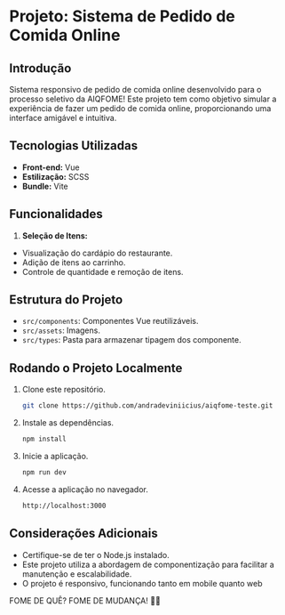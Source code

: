 # Projeto: Sistema de Pedido de Comida Online

## Introdução

Sistema responsivo de pedido de comida online desenvolvido para o processo seletivo da AIQFOME! Este projeto tem como objetivo simular a experiência de fazer um pedido de comida online, proporcionando uma interface amigável e intuitiva.

## Tecnologias Utilizadas

- **Front-end:** Vue
- **Estilização:** SCSS
- **Bundle:** Vite

## Funcionalidades

1. **Seleção de Itens:**

- Visualização do cardápio do restaurante.
- Adição de itens ao carrinho.
- Controle de quantidade e remoção de itens.

## Estrutura do Projeto

- `src/components`: Componentes Vue reutilizáveis.
- `src/assets`: Imagens.
- `src/types`: Pasta para armazenar tipagem dos componente.

## Rodando o Projeto Localmente

1. Clone este repositório.

   ```bash
   git clone https://github.com/andradeviniicius/aiqfome-teste.git
   ```

2. Instale as dependências.

   ```bash
   npm install
   ```

3. Inicie a aplicação.

   ```bash
   npm run dev
   ```

4. Acesse a aplicação no navegador.
   ```bash
   http://localhost:3000
   ```

## Considerações Adicionais

- Certifique-se de ter o Node.js instalado.
- Este projeto utiliza a abordagem de componentização para facilitar a manutenção e escalabilidade.
- O projeto é responsivo, funcionando tanto em mobile quanto web

FOME DE QUÊ? FOME DE MUDANÇA! 💪💜
